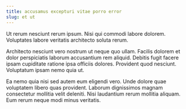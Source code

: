 ```yaml
---
title: accusamus excepturi vitae porro error
slug: et ut
---
```


Ut rerum nesciunt rerum ipsum. Nisi qui commodi labore dolorem. Voluptates labore veritatis architecto soluta rerum.

Architecto nesciunt vero nostrum ut neque quo ullam. Facilis dolorem et dolor perspiciatis laborum accusantium rem aliquid. Debitis fugit facere ipsam cupiditate ratione ipsa officiis dolores. Provident quod nesciunt. Voluptatum ipsam nemo quia ut.

Ea nemo quia nisi sed autem eum eligendi vero. Unde dolore quae voluptatem libero quas provident. Laborum dignissimos magnam consectetur mollitia velit deleniti. Nisi laudantium rerum mollitia aliquam. Eum rerum neque modi minus veritatis.

